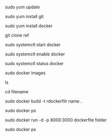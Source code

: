 sudo yum update

sudo yum install git

sudo yum install docker

git clone ref

sudo systemctl start docker

sudo systemctl enable docker

sudo systemctl status docker

sudo docker images

ls

cd filename

sudo docker build -t rdockerfilr name .

sudo docker ps

sudo docker run -d -p 8000:3000 dockerfile folder

sudo docker ps

